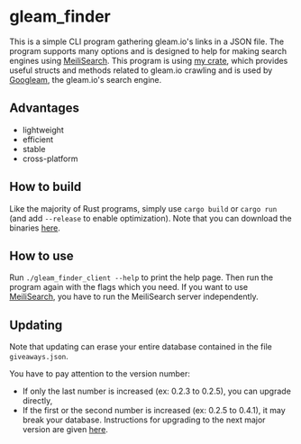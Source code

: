 # gleam_finder

This is a simple CLI program gathering gleam.io's links in a JSON file. The program supports many options and is designed to help for making search engines using [MeiliSearch](https://www.meilisearch.com/). 
This program is using [my crate](https://crates.io/crates/gleam_finder), which provides useful structs and methods related to gleam.io crawling and is used by [Googleam](https://googleam.mubelotix.dev), the gleam.io's search engine.

## Advantages

* lightweight
* efficient
* stable
* cross-platform

## How to build

Like the majority of Rust programs, simply use `cargo build` or `cargo run` (and add `--release` to enable optimization). Note that you can download the binaries [here](https://github.com/Mubelotix/gleam_finder_client/releases).

## How to use

Run `./gleam_finder_client --help` to print the help page. Then run the program again with the flags which you need. If you want to use [MeiliSearch](https://www.meilisearch.com/), you have to run the MeiliSearch server independently.

## Updating

Note that updating can erase your entire database contained in the file `giveaways.json`.

You have to pay attention to the version number:
* If only the last number is increased (ex: 0.2.3 to 0.2.5), you can upgrade directly,
* If the first or the second number is increased (ex: 0.2.5 to 0.4.1), it may break your database. Instructions for upgrading to the next major version are given [here](https://github.com/Mubelotix/gleam_finder_client/releases).